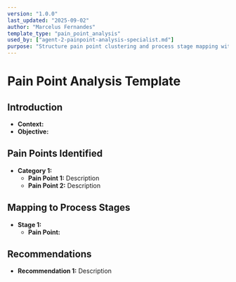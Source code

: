 ```yaml
---
version: "1.0.0"
last_updated: "2025-09-02"
author: "Marcelus Fernandes"
template_type: "pain_point_analysis"
used_by: ["agent-2-painpoint-analysis-specialist.md"]
purpose: "Structure pain point clustering and process stage mapping with recommendations"
---
```


# Pain Point Analysis Template

## Introduction
- **Context:**
- **Objective:**

## Pain Points Identified
- **Category 1:**
  - **Pain Point 1:** Description
  - **Pain Point 2:** Description

## Mapping to Process Stages
- **Stage 1:**
  - **Pain Point:**

## Recommendations
- **Recommendation 1:** Description
